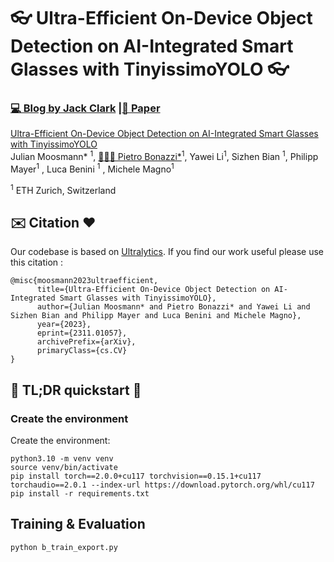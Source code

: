 #  👓 Ultra-Efficient On-Device Object Detection on AI-Integrated Smart Glasses with TinyissimoYOLO   👓 

### [💻 Blog by Jack Clark](https://jack-clark.net/) |[📜 Paper](https://arxiv.org/pdf/2311.01057.pdf)

[Ultra-Efficient On-Device Object Detection on AI-Integrated Smart Glasses with TinyissimoYOLO](https://arxiv.org/abs/2311.01057)  
 Julian Moosmann* <sup>1</sup>,
 [🧑🏻‍🚀 Pietro Bonazzi*](https://linkedin.com/in/pietrobonazzi)<sup>1</sup>,
 Yawei Li<sup>1</sup>, 
 Sizhen Bian <sup>1</sup>, 
 Philipp Mayer<sup>1</sup> ,
 Luca Benini <sup>1</sup> ,
 Michele Magno<sup>1</sup>  <br>

<sup>1</sup> ETH Zurich, Switzerland  <br>  

## ✉️ Citation ❤️

Our codebase is based on [Ultralytics](https://github.com/ultralytics/ultralytics). If you find our work useful please use this citation :
```
@misc{moosmann2023ultraefficient,
      title={Ultra-Efficient On-Device Object Detection on AI-Integrated Smart Glasses with TinyissimoYOLO}, 
      author={Julian Moosmann* and Pietro Bonazzi* and Yawei Li and Sizhen Bian and Philipp Mayer and Luca Benini and Michele Magno},
      year={2023},
      eprint={2311.01057},
      archivePrefix={arXiv},
      primaryClass={cs.CV}
}
```
## 🚀 TL;DR quickstart 🚀


### Create the environment

Create the environment:

```
python3.10 -m venv venv
source venv/bin/activate
pip install torch==2.0.0+cu117 torchvision==0.15.1+cu117 torchaudio==2.0.1 --index-url https://download.pytorch.org/whl/cu117 
pip install -r requirements.txt 
```



## Training & Evaluation


```
python b_train_export.py
```

